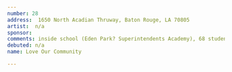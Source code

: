 ```yaml
---
number: 28
address:  1650 North Acadian Thruway, Baton Rouge, LA 70805
artist:  n/a
sponsor:
comments: inside school (Eden Park? Superintendents Academy), 68 students http://louisianaschools.com/schools/17141#about-our-school
debuted: n/a
name: Love Our Community

---
```

